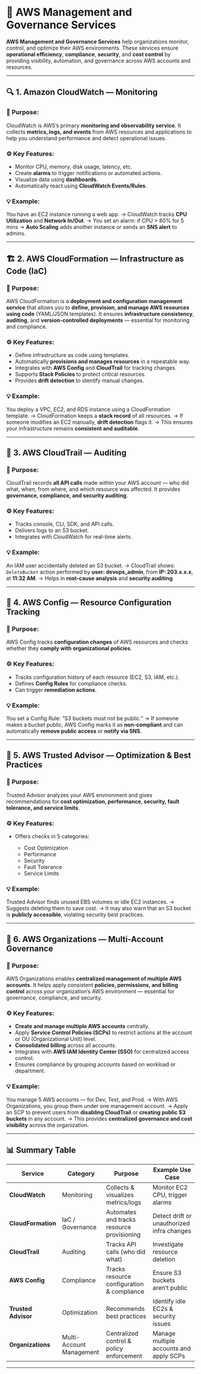# 🧭 **AWS Management and Governance Services**

**AWS Management and Governance Services** help organizations monitor, control, and optimize their AWS environments.
These services ensure **operational efficiency**, **compliance**, **security**, and **cost control** by providing visibility, automation, and governance across AWS accounts and resources.

---

## 🔍 **1. Amazon CloudWatch — Monitoring**

### 📘 **Purpose:**

CloudWatch is AWS’s primary **monitoring and observability service**. It collects **metrics, logs, and events** from AWS resources and applications to help you understand performance and detect operational issues.

### ⚙️ **Key Features:**

* Monitor CPU, memory, disk usage, latency, etc.
* Create **alarms** to trigger notifications or automated actions.
* Visualize data using **dashboards**.
* Automatically react using **CloudWatch Events/Rules**.

### 💡 **Example:**

You have an EC2 instance running a web app.
→ CloudWatch tracks **CPU Utilization** and **Network In/Out**.
→ You set an alarm: if CPU > 80% for 5 mins → **Auto Scaling** adds another instance or sends an **SNS alert** to admins.

---

## 🏗️ **2. AWS CloudFormation — Infrastructure as Code (IaC)**

### 📘 **Purpose:**

AWS CloudFormation is a **deployment and configuration management service** that allows you to **define, provision, and manage AWS resources using code** (YAML/JSON templates).
It ensures **infrastructure consistency**, **auditing**, and **version-controlled deployments** — essential for monitoring and compliance.

### ⚙️ **Key Features:**

* Define infrastructure as code using templates.
* Automatically **provisions and manages resources** in a repeatable way.
* Integrates with **AWS Config** and **CloudTrail** for tracking changes.
* Supports **Stack Policies** to protect critical resources.
* Provides **drift detection** to identify manual changes.

### 💡 **Example:**

You deploy a VPC, EC2, and RDS instance using a CloudFormation template.
→ CloudFormation keeps a **stack record** of all resources.
→ If someone modifies an EC2 manually, **drift detection** flags it.
→ This ensures your infrastructure remains **consistent and auditable**.

---

## 🧾 **3. AWS CloudTrail — Auditing**

### 📘 **Purpose:**

CloudTrail records **all API calls** made within your AWS account — who did what, when, from where, and which resource was affected.
It provides **governance, compliance, and security auditing**.

### ⚙️ **Key Features:**

* Tracks console, CLI, SDK, and API calls.
* Delivers logs to an S3 bucket.
* Integrates with CloudWatch for real-time alerts.

### 💡 **Example:**

An IAM user accidentally deleted an S3 bucket.
→ CloudTrail shows: `DeleteBucket` action performed by **user: devops_admin**, from **IP: 203.x.x.x**, at **11:32 AM**.
→ Helps in **root-cause analysis** and **security auditing**.

---

## 🧩 **4. AWS Config — Resource Configuration Tracking**

### 📘 **Purpose:**

AWS Config tracks **configuration changes** of AWS resources and checks whether they **comply with organizational policies**.

### ⚙️ **Key Features:**

* Tracks configuration history of each resource (EC2, S3, IAM, etc.).
* Defines **Config Rules** for compliance checks.
* Can trigger **remediation actions**.

### 💡 **Example:**

You set a Config Rule: “S3 buckets must not be public.”
→ If someone makes a bucket public, AWS Config marks it as **non-compliant** and can automatically **remove public access** or **notify via SNS**.

---

## 🧠 **5. AWS Trusted Advisor — Optimization & Best Practices**

### 📘 **Purpose:**

Trusted Advisor analyzes your AWS environment and gives recommendations for **cost optimization, performance, security, fault tolerance, and service limits**.

### ⚙️ **Key Features:**

* Offers checks in 5 categories:

  * Cost Optimization
  * Performance
  * Security
  * Fault Tolerance
  * Service Limits

### 💡 **Example:**

Trusted Advisor finds unused EBS volumes or idle EC2 instances.
→ Suggests deleting them to save cost.
→ It may also warn that an S3 bucket is **publicly accessible**, violating security best practices.

---

## 🏢 **6. AWS Organizations — Multi-Account Governance**

### 📘 **Purpose:**

AWS Organizations enables **centralized management of multiple AWS accounts**.
It helps apply consistent **policies, permissions, and billing control** across your organization’s AWS environment — essential for governance, compliance, and security.

### ⚙️ **Key Features:**

* **Create and manage multiple AWS accounts** centrally.
* Apply **Service Control Policies (SCPs)** to restrict actions at the account or OU (Organizational Unit) level.
* **Consolidated billing** across all accounts.
* Integrates with **AWS IAM Identity Center (SSO)** for centralized access control.
* Ensures compliance by grouping accounts based on workload or department.

### 💡 **Example:**

You manage 5 AWS accounts — for Dev, Test, and Prod.
→ With AWS Organizations, you group them under one management account.
→ Apply an SCP to prevent users from **disabling CloudTrail** or **creating public S3 buckets** in any account.
→ This provides **centralized governance and cost visibility** across the organization.

---

## 📊 **Summary Table**

| **Service**         | **Category**             | **Purpose**                                | **Example Use Case**                       |
| ------------------- | ------------------------ | ------------------------------------------ | ------------------------------------------ |
| **CloudWatch**      | Monitoring               | Collects & visualizes metrics/logs         | Monitor EC2 CPU, trigger alarms            |
| **CloudFormation**  | IaC / Governance         | Automates and tracks resource provisioning | Detect drift or unauthorized infra changes |
| **CloudTrail**      | Auditing                 | Tracks API calls (who did what)            | Investigate resource deletion              |
| **AWS Config**      | Compliance               | Tracks resource configuration & compliance | Ensure S3 buckets aren’t public            |
| **Trusted Advisor** | Optimization             | Recommends best practices                  | Identify idle EC2s & security issues       |
| **Organizations**   | Multi-Account Management | Centralized control & policy enforcement   | Manage multiple accounts and apply SCPs    |

---
